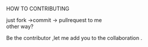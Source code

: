 HOW  TO  CONTRIBUTING  

just fork ->commit -> pullrequest  to me  
other way?

Be  the contributor ,let me add you  to  the  collaboration .

